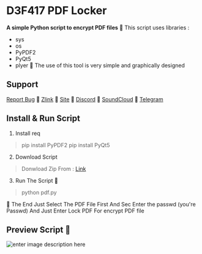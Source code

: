 # **D3F417 PDF Locker**

**A simple Python script to encrypt PDF files**
🥷 This script uses libraries :

 - sys
 - os
 - PyPDF2
 - PyQt5
 - plyer
🥷 The use of this tool is very simple and graphically designed
## Support

[Report Bug](mrrobotha3@gmail.com) 🥷 [Zlink](https://zil.ink/d3f417) 🥷 [Site](https://d3f417.site) 🥷 [Discord](https://discord.com/users/755142355400786006) 🥷 [SoundCloud](https://soundcloud.com/d3f417) 🥷 [Telegram](https://t.me/ItzSabine)
## Install & Run Script

 1. Install req

> pip install PyPDF2
> pip install PyQt5

 2. Download Script

> Donwload Zip From : [Link](#)

 3. Run The Script 🥷

> python pdf.py 

🥷 The End Just Select The PDF File First And Sec Enter the passwd (you're Passwd) And Just Enter Lock PDF For encrypt PDF file 

## Preview Script 🥷

![enter image description here](https://uploadkon.ir/uploads/7d7b12_24Untitled.png)
